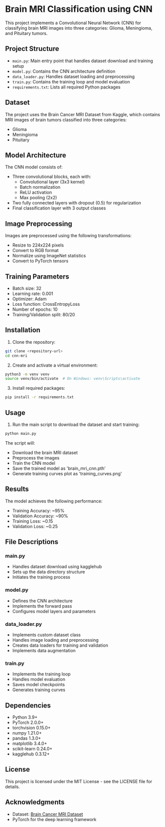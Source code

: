 # Brain MRI Classification using CNN

This project implements a Convolutional Neural Network (CNN) for classifying brain MRI images into three categories: Glioma, Meningioma, and Pituitary tumors.

## Project Structure

- `main.py`: Main entry point that handles dataset download and training setup
- `model.py`: Contains the CNN architecture definition
- `data_loader.py`: Handles dataset loading and preprocessing
- `train.py`: Contains the training loop and model evaluation
- `requirements.txt`: Lists all required Python packages

## Dataset

The project uses the Brain Cancer MRI Dataset from Kaggle, which contains MRI images of brain tumors classified into three categories:
- Glioma
- Meningioma
- Pituitary

## Model Architecture

The CNN model consists of:
- Three convolutional blocks, each with:
  - Convolutional layer (3x3 kernel)
  - Batch normalization
  - ReLU activation
  - Max pooling (2x2)
- Two fully connected layers with dropout (0.5) for regularization
- Final classification layer with 3 output classes

## Image Preprocessing

Images are preprocessed using the following transformations:
- Resize to 224x224 pixels
- Convert to RGB format
- Normalize using ImageNet statistics
- Convert to PyTorch tensors

## Training Parameters

- Batch size: 32
- Learning rate: 0.001
- Optimizer: Adam
- Loss function: CrossEntropyLoss
- Number of epochs: 10
- Training/Validation split: 80/20

## Installation

1. Clone the repository:
```bash
git clone <repository-url>
cd cnn-mri
```

2. Create and activate a virtual environment:
```bash
python3 -m venv venv
source venv/bin/activate  # On Windows: venv\Scripts\activate
```

3. Install required packages:
```bash
pip install -r requirements.txt
```

## Usage

1. Run the main script to download the dataset and start training:
```bash
python main.py
```

The script will:
- Download the brain MRI dataset
- Preprocess the images
- Train the CNN model
- Save the trained model as 'brain_mri_cnn.pth'
- Generate training curves plot as 'training_curves.png'

## Results

The model achieves the following performance:
- Training Accuracy: ~95%
- Validation Accuracy: ~90%
- Training Loss: ~0.15
- Validation Loss: ~0.25

## File Descriptions

### main.py
- Handles dataset download using kagglehub
- Sets up the data directory structure
- Initiates the training process

### model.py
- Defines the CNN architecture
- Implements the forward pass
- Configures model layers and parameters

### data_loader.py
- Implements custom dataset class
- Handles image loading and preprocessing
- Creates data loaders for training and validation
- Implements data augmentation

### train.py
- Implements the training loop
- Handles model evaluation
- Saves model checkpoints
- Generates training curves

## Dependencies

- Python 3.9+
- PyTorch 2.0.0+
- torchvision 0.15.0+
- numpy 1.21.0+
- pandas 1.3.0+
- matplotlib 3.4.0+
- scikit-learn 0.24.0+
- kagglehub 0.3.12+

## License

This project is licensed under the MIT License - see the LICENSE file for details.

## Acknowledgments

- Dataset: [Brain Cancer MRI Dataset](https://www.kaggle.com/datasets/orvile/brain-cancer-mri-dataset)
- PyTorch for the deep learning framework